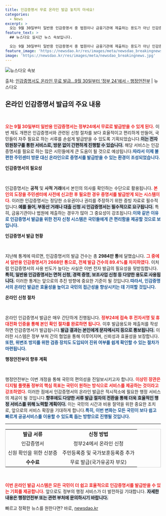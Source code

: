 ```yaml
---
title: 인감증명서 무료 온라인 발급 놓치지 마세요!
categories:
  - News
excerpt: >
  오는 9월 30일부터 일반용 인감증명서 중 법원이나 금융기관에 제출하는 용도가 아닌 인감증명서는 정부24(w…
feature_text: >
  ## 뉴스다오 실시간 뉴스 속보입니다.

  오는 9월 30일부터 일반용 인감증명서 중 법원이나 금융기관에 제출하는 용도가 아닌 인감증명서는 정부24(w…
feature_image: 'https://newsdao.kr/res/images/meta/newsdao_breakingnews.jpg'
image: 'https://newsdao.kr/res/images/meta/newsdao_breakingnews.jpg'
---
```


![뉴스다오 속보](https://newsdao.kr/res/images/meta/newsdao_breakingnews.jpg)

<p>출처: <a href="https://newsdao.kr/3702" rel="dofollow">인감증명서도 온라인 무료 발급…9월 30일부터 ‘정부 24’에서 - 행정안전부</a> | 뉴스다오</p>

<h2 data-ke-size="size26">온라인 인감증명서 발급의 주요 내용</h2>

<p data-ke-size="size16">&nbsp;</p>

<b><span style="color: #ee2323;">오는 9월 30일부터 일반용 인감증명서는 정부24에서 무료로 발급받을 수 있게 된다.</span></b> 이번 제도 개편은 인감증명서와 관련된 신청 절차를 보다 효율적이고 편리하게 만들어, 국민들이 자주 필요로 하는 서류를 손쉽게 발급받을 수 있도록 기획되었습니다.<b><span style="background-color: #21538527;">이는 전자민원창구를 통한 서비스로, 방문 없이 간편하게 진행할 수 있습니다.</span></b> 해당 서비스는 인감증명서를 필요로 하는 많은 시민들에게 큰 도움이 될 것으로 예상됩니다.<b><span style="color: #1a5490;">따라서 이제 불편한 주민센터 방문 대신 온라인으로 증명서를 발급받을 수 있는 환경이 조성되었습니다.</span></b>

<b>인감증명서의 필요성</b>
<p data-ke-size="size16">&nbsp;</p>

인감증명서는 <b>공적</b> 및 <b>사적 거래</b>에서 본인의 의사를 확인하는 수단으로 활용됩니다. <b><span style="color: #ee2323;">본인의 도장을 주민센터에 사전에 신고한 후 필요한 경우 증명서를 발급받게 되는 시스템이다.</span></b> 이러한 인감증명서는 정당한 소유권이나 권리를 주장하기 위한 증빙 자료로 필수적입니다.<b><span style="background-color: #21538527;">예를 들어, 부동산 거래나 대출 신청 시 인감증명서는 필수적으로 요구됩니다.</span></b> 특히, 금융기관이나 법원에 제출하는 경우가 많아 그 중요성이 강조됩니다.<b><span style="color: #1a5490;">이와 같은 이유로 인감증명서 발급을 위한 전자 신청 시스템은 국민들에게 큰 편리함을 제공할 것으로 보입니다.</span></b>

<b>인감증명서 발급 현황</b>
<p data-ke-size="size16">&nbsp;</p>

지난해 통계에 따르면, 인감증명서의 발급 건수는 총 <b>2984만 통</b>에 달했습니다. <b><span style="color: #ee2323;">그 중에서 일반용 인감증명서가 2668만 통으로, 전체 발급 건수의 89.4%를 차지하였다.</span></b> 이처럼 인감증명서의 사용 빈도가 높다는 사실은 이번 전자 발급의 필요성을 뒷받침합니다.<b><span style="background-color: #21538527;">특히, 일반용 인감증명서는 면허 신청, 경력 증명, 보조사업 신청 등 다양한 용도로 사용됩니다.</span></b> 이러한 통계는 앞으로의 추진 방향에 중요한 기준이 될 것입니다.<b><span style="color: #1a5490;">따라서, 인감증명서의 온라인 발급은 효율성을 높이고 국민의 접근성을 향상시키는 데 기여할 것입니다.</span></b>

<b>온라인 신청 절차</b>
<p data-ke-size="size16">&nbsp;</p>

온라인 인감증명서 발급은 매우 간단하게 진행됩니다. <b><span style="color: #ee2323;">정부24에 접속 후 전자서명 및 휴대전화 인증을 통해 본인 확인 절차를 완료하면 됩니다.</span></b> 이후 발급용도와 제출처를 작성하면 인감증명서가 발급됩니다.<b><span style="background-color: #21538527;">발급 결과는 본인에게 문자메시지 등으로 통보됩니다.</span></b> 이러한 시스템은 정부 부처 간의 협업을 통해 이루어지며, 신뢰성과 효율성을 보장합니다.<b><span style="color: #1a5490;">또한, 위변조 방지를 위한 검증 장치도 도입되어 진위 여부를 쉽게 확인할 수 있는 절차가 마련됩니다.</span></b>

<b>행정안전부의 향후 계획</b>
<p data-ke-size="size16">&nbsp;</p>

행정안전부는 이번 개정을 통해 국민의 편의성을 진일보시키고자 합니다. <b><span style="color: #ee2323;">이상민 장관은 디지털 플랫폼 정부의 핵심 목표는 국민이 원하는 방식으로 서비스를 제공하는 것이라고 강조하였다.</span></b> 이러한 점에서 인감증명서의 온라인 발급은 적시적소에 필요한 행정 서비스의 제공이 될 것입니다.<b><span style="background-color: #21538527;">향후에도 다양한 서류 발급 절차의 전환을 통해 더욱 효율적인 행정 서비스를 위해 노력할 계획이다.</span></b> 이는 국민의 시간과 비용 절약을 위한 중요한 조치로, 앞으로의 서비스 확장을 기대하게 합니다.<b><span style="color: #1a5490;">특히, 이번 변화는 모든 국민이 보다 쉽고 빠르게 공공서비스를 이용할 수 있도록 돕는 방향으로 진행될 것입니다.</span></b>

<hr>

<table style="width:100%; border:1px solid #ccc;">
<tr>
  <td style="text-align: center; height: 17px;"><b>발급 서류</b></td>
  <td style="text-align: center; height: 17px;"><b>신청 방법</b></td>
</tr>
<tr>
  <td style="text-align: center; height: 17px;">인감증명서</td>
  <td style="text-align: center; height: 17px;">정부24에서 온라인 신청</td>
</tr>
<tr>
  <td style="text-align: center; height: 17px;">신원 확인을 위한 신분증</td>
  <td style="text-align: center; height: 17px;">주민등록증 및 국가보훈등록증 추가</td>
</tr>
<tr>
  <td style="text-align: center; height: 17px;"><b>수수료</b></td>
  <td style="text-align: center; height: 17px;">무료 발급(국가유공자 부모)</td>
</tr>
</table>

<p data-ke-size="size16">&nbsp;</p> 

<b><span style="color: #ee2323;">이번 온라인 발급 시스템은 모든 국민이 더 쉽고 효율적으로 인감증명서를 발급받을 수 있는 기회를 제공합니다.</span></b> 앞으로도 정부의 행정 서비스가 더 발전하길 기대합니다. <b><span style="background-color: #21538527;">자세한 내용은 행정안전부 또는 관련 부처에 문의하시기 바랍니다.</span></b> 

빠르고 정확한 뉴스를 원한다면? 바로, <a href="https://newsdao.kr" rel="dofollow">newsdao.kr</a>


